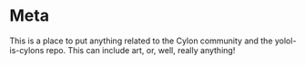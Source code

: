 # Meta

This is a place to put anything related to the Cylon community and the yolol-is-cylons repo. This can include art, or, well, really anything!
